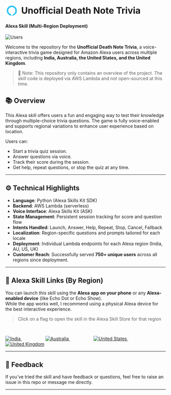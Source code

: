 
<h1 style="display: flex; align-items: center; gap: 10px; margin: 0;">
  <img
    src="https://github.com/ManasiBhosale/Unofficial-Death-Note-Trivia/blob/e5651296a1c4ad56619b9cddd460899754bb9799/images/alexa.png"
    alt="Alexa Emoji"
    width="40"
    height="40"
    align="absmiddle"
  />
  Unofficial Death Note Trivia
</h1>



#### Alexa Skill (Multi-Region Deployment)

![Users](https://img.shields.io/badge/750%2B_Users-Reached_across_4_countries-brightgreen?style=flat&logo=audacity&logoColor=white)






Welcome to the repository for the **Unofficial Death Note Trivia**, a voice-interactive trivia game designed for Amazon Alexa users across multiple regions, including **India, Australia, the United States, and the United Kingdom**.

> 🚨 Note: This repository only contains an overview of the project. The skill code is deployed via AWS Lambda and not open-sourced at this time.



## 📚 Overview

This Alexa skill offers users a fun and engaging way to test their knowledge through multiple-choice trivia questions. The game is fully voice-enabled and supports regional variations to enhance user experience based on location.

Users can:
- Start a trivia quiz session.
- Answer questions via voice.
- Track their score during the session.
- Get help, repeat questions, or stop the quiz at any time.

---

## ⚙️ Technical Highlights

- **Language**: Python (Alexa Skills Kit SDK)
- **Backend**: AWS Lambda (serverless)
- **Voice Interface**: Alexa Skills Kit (ASK)
- **State Management**: Persistent session tracking for score and question flow
- **Intents Handled**: Launch, Answer, Help, Repeat, Stop, Cancel, Fallback
- **Localization**: Region-specific questions and prompts tailored for each locale
- **Deployment**: Individual Lambda endpoints for each Alexa region (India, AU, US, UK)
- **Customer Reach**: Successfully served **750+ unique users** across all regions since deployment.


---
## 🔗 Alexa Skill Links (By Region)

You can launch this skill using the **Alexa app on your phone** or any **Alexa-enabled device** (like Echo Dot or Echo Show).  
While the app works well, I recommend using a physical Alexa device for the best interactive experience.


>Click on a flag to open the skill in the Alexa Skill Store for that region 

<br>

<p>
  <a href="https://www.amazon.in/dp/B08BLB82Q2" target="_blank" rel="noopener noreferrer">
    <img src="https://flagcdn.com/w40/in.png" alt="India" width="60" height="30" />
  </a>
  <img src="https://via.placeholder.com/30x1/ffffff/ffffff.png" alt="" width="70" height="1" />
  <a href="https://www.amazon.com.au/dp/B08BLB82Q2" target="_blank" rel="noopener noreferrer">
    <img src="https://flagcdn.com/w40/au.png" alt="Australia" width="60"  />
  </a>
  <img src="https://via.placeholder.com/30x1/ffffff/ffffff.png" alt="" width="70" height="1" />
  <a href="https://www.amazon.com/dp/B08BLB82Q2" target="_blank" rel="noopener noreferrer">
    <img src="https://flagcdn.com/w40/us.png" alt="United States" width="60"  />
  </a>
  <img src="https://via.placeholder.com/30x1/ffffff/ffffff.png" alt="" width="70" height="1" />
  <a href="https://www.amazon.co.uk/dp/B08BLB82Q2" target="_blank" rel="noopener noreferrer">
    <img src="https://flagcdn.com/w40/gb.png" alt="United Kingdom" width="60"  />
  </a>
</p>


---



## 📩 Feedback

If you’ve tried the skill and have feedback or questions, feel free to raise an issue in this repo or message me directly.

---

